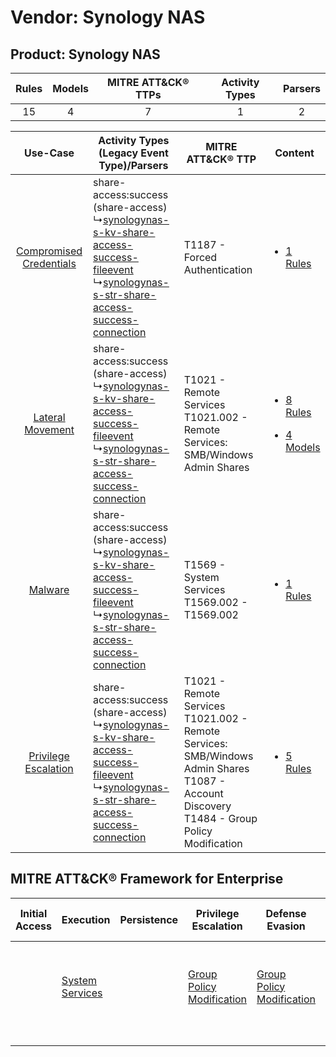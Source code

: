 Vendor: Synology NAS
====================
Product: Synology NAS
---------------------
| Rules | Models | MITRE ATT&CK® TTPs | Activity Types | Parsers |
|:-----:|:------:|:------------------:|:--------------:|:-------:|
|  15   |   4    |         7          |       1        |    2    |

|    Use-Case    | Activity Types (Legacy Event Type)/Parsers    | MITRE ATT&CK® TTP    | Content    |
|:----:| ---- | ---- | ---- |
| [Compromised Credentials](../../../UseCases/uc_compromised_credentials.md) |  share-access:success (share-access)<br> ↳[synologynas-s-kv-share-access-success-fileevent](Ps/pC_synologynasskvshareaccesssuccessfileevent.md)<br> ↳[synologynas-s-str-share-access-success-connection](Ps/pC_synologynassstrshareaccesssuccessconnection.md)<br> | T1187 - Forced Authentication<br>    | [<ul><li>1 Rules</li></ul>](RM/r_m_synology_nas_synology_nas_Compromised_Credentials.md)    |
|        [Lateral Movement](../../../UseCases/uc_lateral_movement.md)        |  share-access:success (share-access)<br> ↳[synologynas-s-kv-share-access-success-fileevent](Ps/pC_synologynasskvshareaccesssuccessfileevent.md)<br> ↳[synologynas-s-str-share-access-success-connection](Ps/pC_synologynassstrshareaccesssuccessconnection.md)<br> | T1021 - Remote Services<br>T1021.002 - Remote Services: SMB/Windows Admin Shares<br>    | [<ul><li>8 Rules</li></ul><ul><li>4 Models</li></ul>](RM/r_m_synology_nas_synology_nas_Lateral_Movement.md) |
|    [Malware](../../../UseCases/uc_malware.md)    |  share-access:success (share-access)<br> ↳[synologynas-s-kv-share-access-success-fileevent](Ps/pC_synologynasskvshareaccesssuccessfileevent.md)<br> ↳[synologynas-s-str-share-access-success-connection](Ps/pC_synologynassstrshareaccesssuccessconnection.md)<br> | T1569 - System Services<br>T1569.002 - T1569.002<br>    | [<ul><li>1 Rules</li></ul>](RM/r_m_synology_nas_synology_nas_Malware.md)    |
|    [Privilege Escalation](../../../UseCases/uc_privilege_escalation.md)    |  share-access:success (share-access)<br> ↳[synologynas-s-kv-share-access-success-fileevent](Ps/pC_synologynasskvshareaccesssuccessfileevent.md)<br> ↳[synologynas-s-str-share-access-success-connection](Ps/pC_synologynassstrshareaccesssuccessconnection.md)<br> | T1021 - Remote Services<br>T1021.002 - Remote Services: SMB/Windows Admin Shares<br>T1087 - Account Discovery<br>T1484 - Group Policy Modification<br> | [<ul><li>5 Rules</li></ul>](RM/r_m_synology_nas_synology_nas_Privilege_Escalation.md)    |

MITRE ATT&CK® Framework for Enterprise
--------------------------------------
| Initial Access | Execution                                                            | Persistence | Privilege Escalation                                                           | Defense Evasion                                                                | Credential Access                                                          | Discovery                                                              | Lateral Movement                                                                                                                                                       | Collection | Command and Control | Exfiltration | Impact |
| -------------- | -------------------------------------------------------------------- | ----------- | ------------------------------------------------------------------------------ | ------------------------------------------------------------------------------ | -------------------------------------------------------------------------- | ---------------------------------------------------------------------- | ---------------------------------------------------------------------------------------------------------------------------------------------------------------------- | ---------- | ------------------- | ------------ | ------ |
|                | [System Services](https://attack.mitre.org/techniques/T1569)<br><br> |             | [Group Policy Modification](https://attack.mitre.org/techniques/T1484)<br><br> | [Group Policy Modification](https://attack.mitre.org/techniques/T1484)<br><br> | [Forced Authentication](https://attack.mitre.org/techniques/T1187)<br><br> | [Account Discovery](https://attack.mitre.org/techniques/T1087)<br><br> | [Remote Services](https://attack.mitre.org/techniques/T1021)<br><br>[Remote Services: SMB/Windows Admin Shares](https://attack.mitre.org/techniques/T1021/002)<br><br> |            |                     |              |        |